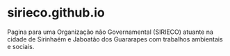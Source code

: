 # sirieco.github.io
Pagina para uma Organização não Governamental (SIRIECO) atuante na cidade de Sirinhaém e Jaboatão dos Guararapes com trabalhos ambientais e sociais. 
